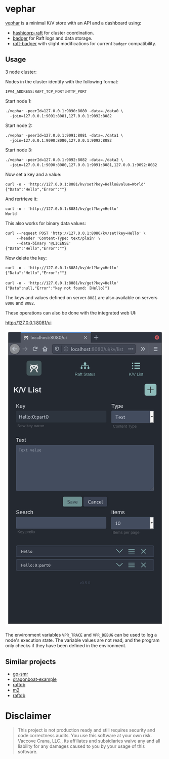 # vephar

[vephar](https://en.wikipedia.org/wiki/List_of_demons_in_the_Ars_Goetia) is a minimal K/V store with an API and a dashboard using:

- [hashicorp-raft](https://github.com/hashicorp/raft) for cluster coordination.
- [badger](https://github.com/dgraph-io/badger) for Raft logs and data storage.
- [raft-badger](https://github.com/markthethomas/raft-badger) with slight modifications for current `badger` compatibility.

## Usage

3 node cluster:

Nodes in the cluster identify with the following format:

    IPV4_ADDRESS:RAFT_TCP_PORT:HTTP_PORT

Start node 1:

    ./vephar -peerId=127.0.0.1:9090:8080 -data=./data0 \
      -join=127.0.0.1:9091:8081,127.0.0.1:9092:8082

Start node 2:

    ./vephar -peerId=127.0.0.1:9091:8081 -data=./data1 \
      -join=127.0.0.1:9090:8080,127.0.0.1:9092:8082
    
Start node 3:

    ./vephar -peerId=127.0.0.1:9092:8082 -data=./data2 \
      -join=127.0.0.1:9090:8080,127.0.0.1:9091:8081,127.0.0.1:9092:8082

Now set a key and a value:

```
curl -o - 'http://127.0.0.1:8081/kv/set?key=Hello&value=World'
{"Data":"Hello","Error":""}
```

And rertrieve it:

```
curl -o - 'http://127.0.0.1:8081/kv/get?key=Hello'
World
```

This also works for binary data values:

```
curl --request POST 'http://127.0.0.1:8080/kv/set?key=Hello' \
     --header 'Content-Type: text/plain' \
     --data-binary '@LICENSE'
{"Data":"Hello","Error":""}
```

Now delete the key:

```
curl -o - 'http://127.0.0.1:8081/kv/del?key=Hello'
{"Data":"Hello","Error":""}

curl -o - 'http://127.0.0.1:8081/kv/get?key=Hello'
{"Data":null,"Error":"key not found: [Hello]"}
```

The keys and values defined on server `8081` are also available on servers `8080` and `8082`.

These operations can also be done with the integrated web UI:

http://127.0.0.1:8081/ui

![vephar-ui](preview.png)

The environment variables `VPR_TRACE` and `VPR_DEBUG` can be used to log a node's execution state.
The variable values are not read, and the program only checks if they have been defined in the environment.

## Similar projects

- [go-smr](https://github.com/jabolina/go-smr)
- [dragonboat-example](https://github.com/lni/dragonboat-example)
- [raftdb](https://github.com/hslam/raftdb)
- [m2](https://github.com/qichengzx/m2)
- [raftdb](https://github.com/hanj4096/raftdb)

# Disclaimer

> This project is not production ready and still requires security and code correctness audits.
> You use this software at your own risk. Vaccove Crana, LLC., its affiliates and subsidiaries
> waive any and all liability for any damages caused to you by your usage of this software.
